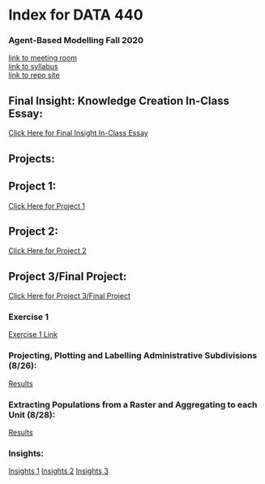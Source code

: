# Index for DATA 440
### Agent-Based Modelling Fall 2020
[link to meeting room](https://cwm.zoom.us/j/6999715042?_x_zm_rtaid=sm_ons-fQPKBpirxRbg64A.1598029224952.753e36e3a479f07c6022e9bd6d047235&_x_zm_rhtaid=241#success)\
[link to syllabus](https://tyler-frazier.github.io/agent_based_modeling/) \
[link to repo site](https://jmhoffman4.github.io/DATA-440/)



## Final Insight: Knowledge Creation In-Class Essay:
[Click Here for Final Insight In-Class Essay](Final_Insight.md)

## Projects:
## Project 1:
[Click Here for Project 1](Project1.md)
## Project 2:
[Click Here for Project 2](Project2.md)
## Project 3/Final Project:
[Click Here for Project 3/Final Project](Project3.md)
### Exercise 1
[Exercise 1 Link](Exercise1.md)

### Projecting, Plotting and Labelling Administrative Subdivisions (8/26):
[Results](8_26.md)
### Extracting Populations from a Raster and Aggregating to each Unit (8/28):
[Results](8_28.md)

### Insights:
[Insights 1](Insights.md)
[Insights 2](Insight2.md)
[Insights 3](Insight3.md)


